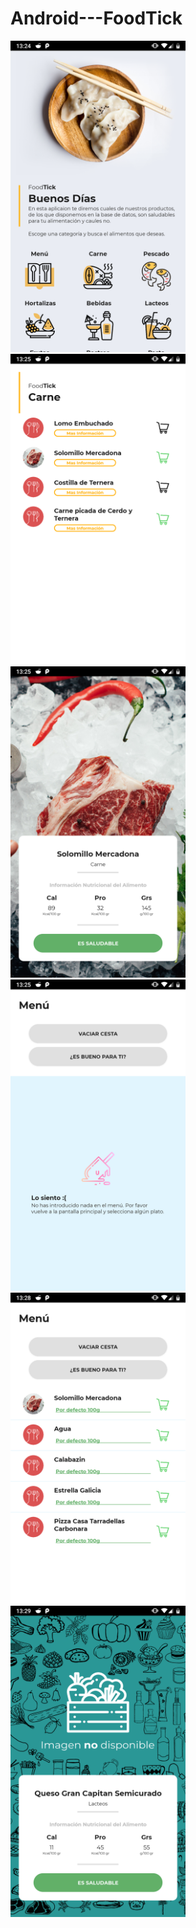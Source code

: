# Android---FoodTick
<img src="RES-DOCS/home.png" width="280"/> <img src="RES-DOCS/list.png" width="280" /> <img src="RES-DOCS/produ.png" width="280"/>  <img src="RES-DOCS/menu.png" width="280"/> <img src="RES-DOCS/items.png" width="280"/> <img src="RES-DOCS/produsin.png" width="280"/> 
